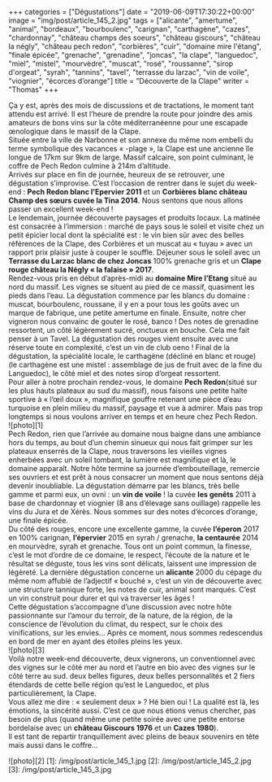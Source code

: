 +++
categories = ["Dégustations"]
date = "2019-06-09T17:30:22+00:00"
image = "img/post/article_145_2.jpg"
tags = ["alicante", "amertume", "animal", "bordeaux", "bourboulenc", "carignan", "carthagène", "cazes", "chardonnay", "château champs des soeurs", "château giscours", "château la négly", "château pech redon", "corbières", "cuir", "domaine mire l'étang", "finale épicée", "grenache", "grenadine", "joncas", "la clape", "languedoc", "miel", "mistel", "mourvèdre", "muscat", "rosé", "roussanne", "sirop d'orgeat", "syrah", "tannins", "tavel", "terrasse du larzac", "vin de voile", "viognier", "écorces d’orange"] 
title = "Découverte de la Clape"
writer = "Thomas"
+++

Ça y est, après des mois de discussions et de tractations, le moment tant attendu est arrivé. Il est l’heure de prendre la route pour joindre des amis amateurs de bons vins sur la côte méditerranéenne pour une escapade œnologique dans le massif de la Clape.  
Située entre la ville de Narbonne et son annexe du même nom embelli du terme symbolique des vacances « -plage », la Clape est une ancienne île longue de 17km sur 9km de large. Massif calcaire, son point culminant, le coffre de Pech Redon culmine à 214m d’altitude.  
Arrivés sur place en fin de journée, heureux de se retrouver, une dégustation s’improvise. C’est l’occasion de rentrer dans le sujet du week-end : **Pech Redon blanc l’Epervier 2011** et un **Corbières blanc château Champ des sœurs cuvée la Tina 2014**. Nous sentons que nous allons passer un excellent week-end !  
Le lendemain, journée découverte paysages et produits locaux. La matinée est consacrée à l’immersion : marché de pays sous le soleil et visite chez un petit épicier local dont la spécialité est : le vin bien sûr avec des belles références de la Clape, des Corbières et un muscat au « tuyau » avec un rapport prix plaisir juste à couper le souffle.
Déjeuner sous le soleil avec un **Terrasse du Larzac blanc de chez Joncas** 100% grenache gris et un **Clape rouge château la Négly « la falaise » 2017**.  
Rendez-vous pris en début d’après-midi au **domaine Mire l’Etang** situé au nord du massif. Les vignes se situent au pied de ce massif, quasiment les pieds dans l’eau. La dégustation commence par les blancs du domaine : muscat, bourboulenc, roussane, il y en a pour tous les goûts avec un marque de fabrique, une petite amertume en finale. Ensuite, notre cher vigneron nous convainc de gouter le rosé, banco ! Des notes de grenadine ressortent, un côté légèrement sucré, onctueux en bouche. Cela me fait penser à un Tavel. La dégustation des rouges vient ensuite avec une réserve toute en complexité, c’est un vin de club oeno ! Final de la dégustation, la spécialité locale, le carthagène (décliné en blanc et rouge) (le carthagène est une mistel : assemblage de jus de fruit avec de la fine du Languedoc), le côté miel et des notes sirop d’orgeat ressortent.  
Pour aller à notre prochain rendez-vous, le domaine **Pech Redon**(situé sur les plus hauts plateaux au sud du massif), nous faisons une petite halte sportive à « l’œil doux », magnifique gouffre retenant une pièce d’eau turquoise en plein milieu du massif, paysage et vue à admirer. Mais pas trop longtemps si nous voulons arriver en temps et en heure chez Pech Redon.  
![photo][1]  
Pech Redon, rien que l’arrivée au domaine nous baigne dans une ambiance hors du temps, au bout d’un chemin sinueux qui nous fait grimper sur les plateaux enserrés de la Clape, nous traversons les vieilles vignes enherbées avec un soleil tombant, la lumière est magnifique et là, le domaine apparaît. Notre hôte termine sa journée d’embouteillage, remercie ses ouvriers et est prêt à nous consacrer un moment que nous sentons déjà devenir inoubliable.
La dégustation démarre par les blancs, très belle gamme et parmi eux, un ovni : un **vin de voile** ! la cuvée **les genêts** 2011 à base de chardonnay et viognier (8 ans d’élevage sans ouillage) rappelle les vins du Jura et de Xérès. Nous sommes sur des notes d’écorces d’orange, une finale épicée.  
Du côté des rouges, encore une excellente gamme, la cuvée **l’éperon** 2017 en 100% carignan, **l’épervier** 2015 en syrah / grenache, **la centaurée** 2014 en mourvèdre, syrah et grenache. Tous ont un point commun, la finesse, c’est le mot d’ordre de ce domaine, le respect, l’écoute de la nature et le résultat se déguste, tous les vins sont délicats, laissent une impression de légèreté. La dernière dégustation concerne un **alicante** 2000 du cépage du même nom affublé de l’adjectif « bouché », c’est un vin de découverte avec une structure tannique forte, les notes de cuir, animal sont marqués. C’est un vin construit pour durer et qui va traverser les âges !  
Cette dégustation s’accompagne d’une discussion avec notre hôte passionnante sur l’amour du terroir, de la nature, de la région, de la conscience de l’évolution du climat, du respect, sur le choix des vinifications, sur les envies… Après ce moment, nous sommes redescendus en bord de mer en ayant des étoiles pleins les yeux.  
![photo][3]  
Voilà notre week-end découverte, deux vignerons, un conventionnel avec des vignes sur le côté mer au nord et l’autre en bio avec des vignes sur le côté terre au sud. deux belles figures, deux belles personnalités et 2 fiers étendards de cette belle région qu’est le Languedoc, et plus particulièrement, la Clape.  
Vous allez me dire :  « seulement deux » ? Hé bien oui ! La qualité est là, les émotions, la sincérité aussi. C’est ce que nous étions venus chercher, pas besoin de plus (quand même une petite soirée avec une petite entorse bordelaise avec un **château Giscours 1976** et un **Cazes 1980**).  
Il est tant de repartir tranquillement avec pleins de beaux souvenirs en tête mais aussi dans le coffre…

![photo][2]
[1]: /img/post/article_145_1.jpg
[2]: /img/post/article_145_2.jpg
[3]: /img/post/article_145_3.jpg